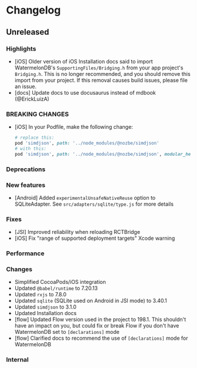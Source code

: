 # Changelog

## Unreleased

### Highlights

- [iOS] Older version of iOS Installation docs said to import WatermelonDB's `SupportingFiles/Bridging.h` from your app project's `Bridging.h`.
  This is no longer recommended, and you should remove this import from your project. If this removal causes build issues, please file an issue.
- [docs] Update docs to use docusaurus instead of mdbook (@ErickLuizA)

### BREAKING CHANGES

- [iOS] In your Podfile, make the following change:

  ```rb
  # replace this:
  pod 'simdjson', path: '../node_modules/@nozbe/simdjson'
  # with this:
  pod 'simdjson', path: '../node_modules/@nozbe/simdjson', modular_headers: true
  ```

### Deprecations

### New features

- [Android] Added `experimentalUnsafeNativeReuse` option to SQLiteAdapter. See `src/adapters/sqlite/type.js` for more details

### Fixes

- [JSI] Improved reliability when reloading RCTBridge
- [iOS] Fix "range of supported deployment targets" Xcode warning

### Performance

### Changes

- Simplified CocoaPods/iOS integration
- Updated `@babel/runtime` to 7.20.13
- Updated `rxjs` to 7.8.0
- Updated `sqlite` (SQLite used on Android in JSI mode) to 3.40.1
- Updated `simdjson` to 3.1.0
- Updated Installation docs
- [flow] Updated Flow version used in the project to 198.1. This shouldn't have an impact on you, but could fix or break Flow if you don't have WatermelonDB set to `[declarations]` mode
- [flow] Clarified docs to recommend the use of `[declarations]` mode for WatermelonDB

### Internal
